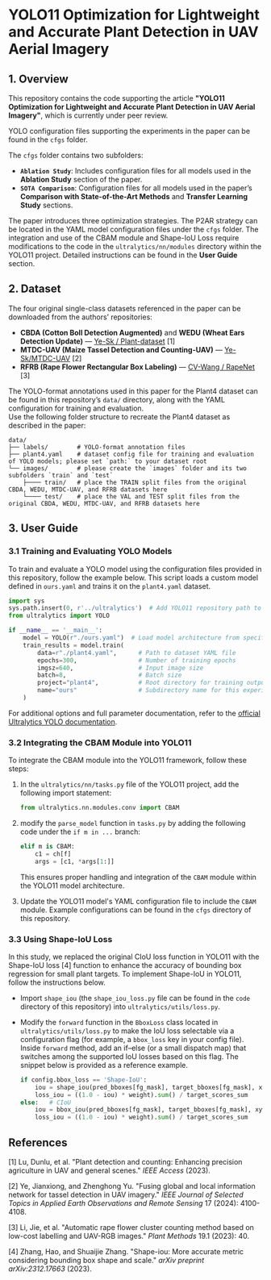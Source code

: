 # YOLO11 Optimization for Lightweight and Accurate Plant Detection in UAV Aerial Imagery

## 1. Overview

This repository contains the code supporting the article **"YOLO11 Optimization for Lightweight and Accurate Plant Detection in UAV Aerial Imagery"**, which is currently under peer review.

YOLO configuration files supporting the experiments in the paper can be found in the `cfgs` folder.

The `cfgs` folder contains two subfolders:

- **`Ablation Study`**: Includes configuration files for all models used in the **Ablation Study** section of the paper.
- **`SOTA Comparison`**: Configuration files for all models used in the paper’s **Comparison with State-of-the-Art Methods** and **Transfer Learning Study** sections.

The paper introduces three optimization strategies. The P2AR strategy can be located in the YAML model configuration files under the `cfgs` folder. The integration and use of the CBAM module and Shape-IoU Loss require modifications to the code in the `ultralytics/nn/modules` directory within the YOLO11 project. Detailed instructions can be found in the **User Guide** section.

## 2. Dataset

The four original single-class datasets referenced in the paper can be downloaded from the authors’ repositories:

- **CBDA (Cotton Boll Detection Augmented)** and **WEDU (Wheat Ears Detection Update)** — [Ye-Sk / Plant-dataset](https://github.com/Ye-Sk/Plant-dataset) [1]
- **MTDC-UAV (Maize Tassel Detection and Counting-UAV)** — [Ye-Sk/MTDC-UAV](https://github.com/Ye-Sk/MTDC-UAV) [2]
- **RFRB (Rape Flower Rectangular Box Labeling)** — [CV-Wang / RapeNet](https://github.com/CV-Wang/RapeNet) [3]

The YOLO-format annotations used in this paper for the Plant4 dataset can be found in this repository’s `data/` directory, along with the YAML configuration for training and evaluation.  
Use the following folder structure to recreate the Plant4 dataset as described in the paper:

```text
data/ 
├── labels/        # YOLO-format annotation files  
├── plant4.yaml    # dataset config file for training and evaluation of YOLO models; please set `path:` to your dataset root
└── images/        # please create the `images` folder and its two subfolders `train` and `test`
    ├──── train/   # place the TRAIN split files from the original CBDA, WEDU, MTDC-UAV, and RFRB datasets here  
    └──── test/    # place the VAL and TEST split files from the original CBDA, WEDU, MTDC-UAV, and RFRB datasets here
```

## 3. User Guide

### 3.1 Training and Evaluating YOLO Models

To train and evaluate a YOLO model using the configuration files provided in this repository, follow the example below. This script loads a custom model defined in `ours.yaml` and trains it on the `plant4.yaml` dataset.

```python
import sys
sys.path.insert(0, r'../ultralytics')  # Add YOLO11 repository path to system path
from ultralytics import YOLO

if __name__ == '__main__':
    model = YOLO(r"./ours.yaml")  # Load model architecture from specific config
    train_results = model.train(
        data=r"./plant4.yaml",      # Path to dataset YAML file
        epochs=300,                 # Number of training epochs
        imgsz=640,                  # Input image size
        batch=8,                    # Batch size
        project="plant4",           # Root directory for training outputs
        name="ours"                 # Subdirectory name for this experiment
    )


```

For additional options and full parameter documentation, refer to the [official Ultralytics YOLO documentation](https://docs.ultralytics.com/usage/cfg/).

### 3.2 Integrating the CBAM Module into YOLO11

To integrate the CBAM module into the YOLO11 framework, follow these steps:

1. In the `ultralytics/nn/tasks.py` file of the YOLO11 project, add the following import statement:
   
   ```python
   from ultralytics.nn.modules.conv import CBAM
   ```

2. modify the `parse_model` function in `tasks.py` by adding the following code under the `if m in ...` branch:
   
   ```python
   elif m is CBAM:
       c1 = ch[f]
       args = [c1, *args[1:]]
   ```
   
   This ensures proper handling and integration of the `CBAM` module within the YOLO11 model architecture.

3. Update the YOLO11 model's YAML configuration file to include the `CBAM` module. Example configurations can be found in the `cfgs` directory of this repository.

### 3.3 Using Shape-IoU Loss

In this study, we replaced the original CIoU loss function in YOLO11 with the Shape-IoU loss [4] function to enhance the accuracy of bounding box regression for small plant targets. To implement Shape-IoU in YOLO11, follow the instructions below.

- Import `shape_iou` (the `shape_iou_loss.py` file can be found in the `code` directory of this repository) into `ultralytics/utils/loss.py`.

- Modify the `forward` function in the `BboxLoss` class located in `ultralytics/utils/loss.py` to make the IoU loss selectable via a configuration flag (for example, a `bbox_loss` key in your config file). Inside `forward` method, add an if–else (or a small dispatch map) that switches among the supported IoU losses based on this flag. The snippet below is provided as a reference example.
  
  ```python
  if config.bbox_loss == 'Shape-IoU':
      iou = shape_iou(pred_bboxes[fg_mask], target_bboxes[fg_mask], xywh=False)
      loss_iou = ((1.0 - iou) * weight).sum() / target_scores_sum
  else:   # CIoU
      iou = bbox_iou(pred_bboxes[fg_mask], target_bboxes[fg_mask], xywh=False, CIoU=True)
      loss_iou = ((1.0 - iou) * weight).sum() / target_scores_sum
  ```

## References

[1] Lu, Dunlu, et al. "Plant detection and counting: Enhancing precision agriculture in UAV and general scenes." *IEEE Access* (2023).

[2] Ye, Jianxiong, and Zhenghong Yu. "Fusing global and local information network for tassel detection in UAV imagery." *IEEE Journal of Selected Topics in Applied Earth Observations and Remote Sensing* 17 (2024): 4100-4108.

[3] Li, Jie, et al. "Automatic rape flower cluster counting method based on low-cost labelling and UAV-RGB images." *Plant Methods* 19.1 (2023): 40.

[4] Zhang, Hao, and Shuaijie Zhang. "Shape-iou: More accurate metric considering bounding box shape and scale." *arXiv preprint arXiv:2312.17663* (2023).